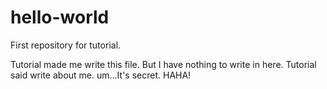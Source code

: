 # hello-world
First repository for tutorial.

Tutorial made me write this file.
But I have nothing to write in here.
Tutorial said write about me.
um...It's secret. HAHA!
